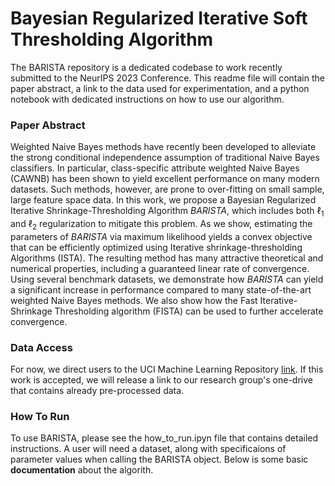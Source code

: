 # Bayesian Regularized Iterative Soft Thresholding Algorithm


The BARISTA repository is a dedicated codebase to work recently submitted to the NeurIPS 2023 Conference. This readme file will contain the paper abstract, a link to the data used for experimentation, and a python notebook with dedicated instructions on how to use our algorithm.


### Paper Abstract

Weighted Naive Bayes methods have recently been developed to alleviate the strong conditional independence assumption of traditional Naive Bayes classifiers. In particular, class-specific attribute weighted Naive Bayes (CAWNB) has been shown to yield excellent performance on many modern datasets. Such methods, however, are prone to over-fitting on small sample, large feature space data. In this work, we propose a Bayesian Regularized Iterative Shrinkage-Thresholding Algorithm *BARISTA*, which includes both $\ell_1$ and $\ell_2$ regularization to mitigate this problem. As we show, estimating the parameters of *BARISTA* via maximum likelihood yields a convex objective that can be efficiently optimized using Iterative shrinkage-thresholding Algorithms (ISTA). The resulting method has many attractive theoretical and numerical properties, including a guaranteed linear rate of convergence. Using several benchmark datasets, we demonstrate how *BARISTA* can yield a significant increase in performance compared to many state-of-the-art weighted Naive Bayes methods. We also show how the Fast Iterative-Shrinkage Thresholding algorithm (FISTA) can be used to further accelerate convergence.


### Data Access

For now, we direct users to the UCI Machine Learning Repository [link](https://archive.ics.uci.edu/ml/index.php). If this work is accepted, we will release a link to our research group's one-drive that contains already pre-processed data.


### How To Run

To use BARISTA, please see the how_to_run.ipyn file that contains detailed instructions. A user will need a dataset, along with specificaions of parameter values when calling the BARISTA object. Below is some basic **documentation** about the algorith. 






